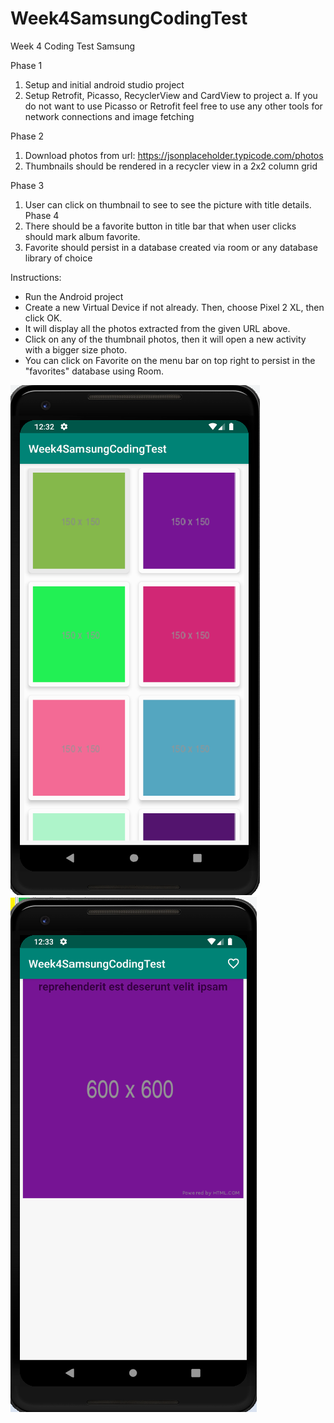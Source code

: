# Week4SamsungCodingTest
Week 4 Coding Test Samsung

Phase 1
1. Setup and initial android studio project
2. Setup Retrofit, Picasso, RecyclerView and CardView to project
a. If you do not want to use Picasso or Retrofit feel free to use any other tools for
network connections and image fetching

Phase 2
1. Download photos from url: https://jsonplaceholder.typicode.com/photos
2. Thumbnails should be rendered in a recycler view in a 2x2 column grid

Phase 3
1. User can click on thumbnail to see to see the picture with title details.
Phase 4
1. There should be a favorite button in title bar that when user clicks should mark album
favorite.
2. Favorite should persist in a database created via room or any database library of choice

Instructions:

- Run the Android project
- Create a new Virtual Device if not already. Then, choose Pixel 2 XL, then click OK.
- It will display all the photos extracted from the given URL above.
- Click on any of the thumbnail photos, then it will open a new activity with a bigger size photo.
- You can click on Favorite on the menu bar on top right to persist in the "favorites" database using Room.


![](screenshots/photos.png)
![](screenshots/photo.png)
